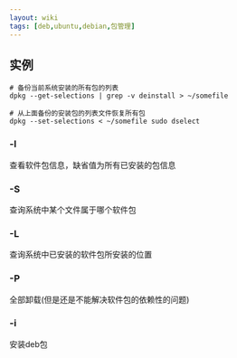 ```yaml
---
layout: wiki
tags: [deb,ubuntu,debian,包管理]
---
```


## 实例

```
# 备份当前系统安装的所有包的列表
dpkg --get-selections | grep -v deinstall > ~/somefile

# 从上面备份的安装包的列表文件恢复所有包
dpkg --set-selections < ~/somefile sudo dselect
```


### -l

查看软件包信息，缺省值为所有已安装的包信息

### -S

查询系统中某个文件属于哪个软件包

### -L

查询系统中已安装的软件包所安装的位置

### -P

全部卸载(但是还是不能解决软件包的依赖性的问题)

### -i

安装deb包
